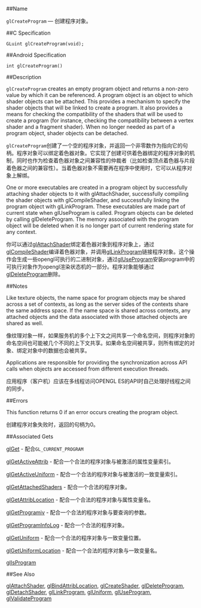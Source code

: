 ##Name

`glCreateProgram` — 创建程序对象。

##C Specification

    GLuint glCreateProgram(void);
 
##Android Specification

    int glCreateProgram()

##Description

`glCreateProgram` creates an empty program object and returns a non-zero value by which it can be referenced. A program object is an object to which shader objects can be attached. This provides a mechanism to specify the shader objects that will be linked to create a program. It also provides a means for checking the compatibility of the shaders that will be used to create a program (for instance, checking the compatibility between a vertex shader and a fragment shader). When no longer needed as part of a program object, shader objects can be detached.

`glCreateProgram`创建了一个空的程序对象，并返回一个非零数作为指向它的句柄。程序对象可以绑定着色器对象。它实现了创建可供着色器绑定的程序对象的机制，同时也作为检查着色器对象之间兼容性的仲裁者（比如检查顶点着色器与片段着色器之间的兼容性）。当着色器对象不需要再在程序中使用时，它可以从程序对象上解绑。

One or more executables are created in a program object by successfully attaching shader objects to it with glAttachShader, successfully compiling the shader objects with glCompileShader, and successfully linking the program object with glLinkProgram. These executables are made part of current state when glUseProgram is called. Program objects can be deleted by calling glDeleteProgram. The memory associated with the program object will be deleted when it is no longer part of current rendering state for any context.

你可以通过[glAttachShader](glAttachShader.md)绑定着色器对象到程序对象上，通过[glCompileShader](glCompileShader.md)编译着色器对象，并调用[glLinkProgram](glLinkProgram.md)链接程序对象。这个操作会生成一些opengl可执行的二进制对象，通过[glUseProgram](glUseProgram.md)安装program中的可执行对象作为opengl渲染状态机的一部分。程序对象能够通过[glDeleteProgram](glDeleteProgram.md)删除。

##Notes

Like texture objects, the name space for program objects may be shared across a set of contexts, as long as the server sides of the contexts share the same address space. If the name space is shared across contexts, any attached objects and the data associated with those attached objects are shared as well.

像纹理对象一样，如果服务机的多个上下文之间共享一个命名空间，则程序对象的命名空间也可能被几个不同的上下文共享。如果命名空间被共享，则所有绑定的对象、绑定对象中的数据也会被共享。

Applications are responsible for providing the synchronization across API calls when objects are accessed from different execution threads.

应用程序（客户机）应该在多线程访问OPENGL ES的API时自己处理好线程之间的同步。

##Errors

This function returns 0 if an error occurs creating the program object.

创建程序对象失败时，返回的句柄为0。

##Associated Gets

[glGet](glGet.md) - 配合`GL_CURRENT_PROGRAM`

[glGetActiveAttrib](glGetActiveAttrib.md) - 配合一个合法的程序对象与被激活的属性变量索引。

[glGetActiveUniform](glGetActiveUniform.md) - 配合一个合法的程序对象与被激活的一致变量索引。

[glGetAttachedShaders](glGetAttachedShaders.md) - 配合一个合法的程序对象。

[glGetAttribLocation](glGetAttribLocation.md) - 配合一个合法的程序对象与属性变量名。

[glGetProgramiv](glGetProgramiv.md) - 配合一个合法的程序对象与要查询的参数。

[glGetProgramInfoLog](glGetProgramInfoLog.md) - 配合一个合法的程序对象。

[glGetUniform](glGetUniform.md) - 配合一个合法的程序对象与一致变量位置。

[glGetUniformLocation](glGetUniformLocation.md) - 配合一个合法的程序对象与一致变量名。

[glIsProgram](glIsProgram.md)

##See Also

[glAttachShader](glAttachShader.md), [glBindAttribLocation](glBindAttribLocation.md), [glCreateShader](glCreateShader.md), [glDeleteProgram](glDeleteProgram.md), [glDetachShader](glDetachShader.md), [glLinkProgram](glLinkProgram.md), [glUniform](glUniform.md), [glUseProgram](glUseProgram.md), [glValidateProgram](glValidateProgram.md)


